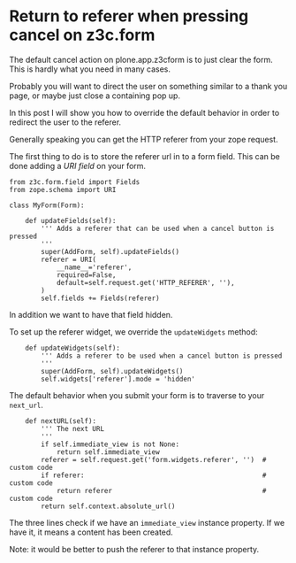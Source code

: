 # Return to referer when pressing cancel on z3c.form

The default cancel action on plone.app.z3cform
is to just clear the form.
This is hardly what you need in many cases.

Probably you will want to direct the user on
something similar to a thank you page,
or maybe just close a containing pop up.

In this post I will show you how to override
the default behavior in order to redirect the user to the referer.

Generally speaking you can get the HTTP referer from your zope request.

The first thing to do is to store the referer url in to a form field.
This can be done adding a *URI field* on your form.
```
from z3c.form.field import Fields
from zope.schema import URI

class MyForm(Form):

    def updateFields(self):
        ''' Adds a referer that can be used when a cancel button is pressed
        '''
        super(AddForm, self).updateFields()
        referer = URI(
            __name__='referer',
            required=False,
            default=self.request.get('HTTP_REFERER', ''),
        )
        self.fields += Fields(referer)
```

In addition we want to have that field hidden.

To set up the referer widget, we override the `updateWidgets` method:
```
    def updateWidgets(self):
        ''' Adds a referer to be used when a cancel button is pressed
        '''
        super(AddForm, self).updateWidgets()
        self.widgets['referer'].mode = 'hidden'
```

The default behavior when you submit your form is to traverse to your
`next_url`.

```
    def nextURL(self):
        ''' The next URL
        '''
        if self.immediate_view is not None:
            return self.immediate_view
        referer = self.request.get('form.widgets.referer', '')  # custom code
        if referer:                                             # custom code
            return referer                                      # custom code
        return self.context.absolute_url()
```

The three lines check if we have an `immediate_view` instance property.
If we have it, it means a content has been created.

Note: it would be better to push the referer to that instance property.
